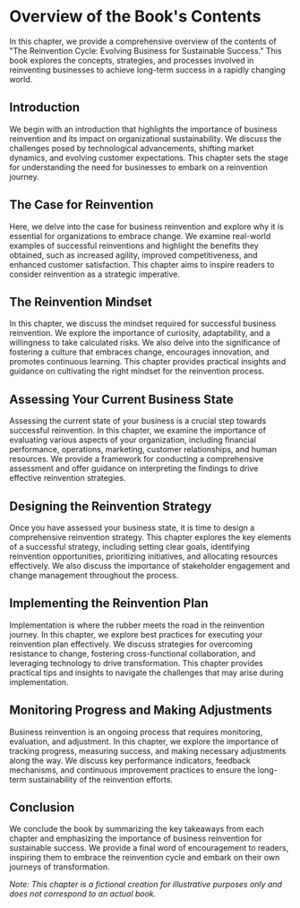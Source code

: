 Overview of the Book's Contents
==========================================

In this chapter, we provide a comprehensive overview of the contents of "The Reinvention Cycle: Evolving Business for Sustainable Success." This book explores the concepts, strategies, and processes involved in reinventing businesses to achieve long-term success in a rapidly changing world.

Introduction
------------

We begin with an introduction that highlights the importance of business reinvention and its impact on organizational sustainability. We discuss the challenges posed by technological advancements, shifting market dynamics, and evolving customer expectations. This chapter sets the stage for understanding the need for businesses to embark on a reinvention journey.

The Case for Reinvention
-----------------------------------

Here, we delve into the case for business reinvention and explore why it is essential for organizations to embrace change. We examine real-world examples of successful reinventions and highlight the benefits they obtained, such as increased agility, improved competitiveness, and enhanced customer satisfaction. This chapter aims to inspire readers to consider reinvention as a strategic imperative.

The Reinvention Mindset
----------------------------------

In this chapter, we discuss the mindset required for successful business reinvention. We explore the importance of curiosity, adaptability, and a willingness to take calculated risks. We also delve into the significance of fostering a culture that embraces change, encourages innovation, and promotes continuous learning. This chapter provides practical insights and guidance on cultivating the right mindset for the reinvention process.

Assessing Your Current Business State
------------------------------------------------

Assessing the current state of your business is a crucial step towards successful reinvention. In this chapter, we examine the importance of evaluating various aspects of your organization, including financial performance, operations, marketing, customer relationships, and human resources. We provide a framework for conducting a comprehensive assessment and offer guidance on interpreting the findings to drive effective reinvention strategies.

Designing the Reinvention Strategy
---------------------------------------------

Once you have assessed your business state, it is time to design a comprehensive reinvention strategy. This chapter explores the key elements of a successful strategy, including setting clear goals, identifying reinvention opportunities, prioritizing initiatives, and allocating resources effectively. We also discuss the importance of stakeholder engagement and change management throughout the process.

Implementing the Reinvention Plan
--------------------------------------------

Implementation is where the rubber meets the road in the reinvention journey. In this chapter, we explore best practices for executing your reinvention plan effectively. We discuss strategies for overcoming resistance to change, fostering cross-functional collaboration, and leveraging technology to drive transformation. This chapter provides practical tips and insights to navigate the challenges that may arise during implementation.

Monitoring Progress and Making Adjustments
-----------------------------------------------------

Business reinvention is an ongoing process that requires monitoring, evaluation, and adjustment. In this chapter, we explore the importance of tracking progress, measuring success, and making necessary adjustments along the way. We discuss key performance indicators, feedback mechanisms, and continuous improvement practices to ensure the long-term sustainability of the reinvention efforts.

Conclusion
----------

We conclude the book by summarizing the key takeaways from each chapter and emphasizing the importance of business reinvention for sustainable success. We provide a final word of encouragement to readers, inspiring them to embrace the reinvention cycle and embark on their own journeys of transformation.

*Note: This chapter is a fictional creation for illustrative purposes only and does not correspond to an actual book.*
